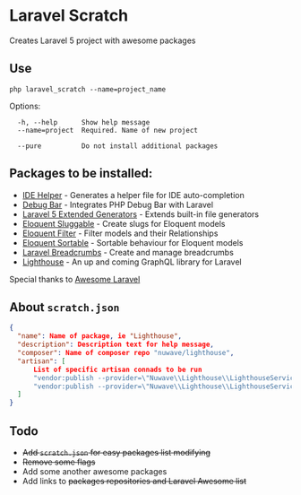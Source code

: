 # Laravel Scratch
Creates Laravel 5 project with awesome packages

## Use

```
php laravel_scratch --name=project_name
```

Options:
```
  -h, --help      Show help message
  --name=project  Required. Name of new project
        
  --pure          Do not install additional packages
```
## Packages to be installed:
  * [IDE Helper](https://github.com/barryvdh/laravel-ide-helper) - Generates a helper file for IDE auto-completion
  * [Debug Bar](https://github.com/barryvdh/laravel-debugbar) - Integrates PHP Debug Bar with Laravel
  * [Laravel 5 Extended Generators](https://github.com/laracasts/Laravel-5-Generators-Extended) - Extends built-in file generators
  * [Eloquent Sluggable](https://github.com/cviebrock/eloquent-sluggable) - Create slugs for Eloquent models
  * [Eloquent Filter](https://github.com/Tucker-Eric/EloquentFilter) - Filter models and their Relationships
  * [Eloquent Sortable](https://github.com/spatie/eloquent-sortable) - Sortable behaviour for Eloquent models
  * [Laravel Breadcrumbs](https://github.com/davejamesmiller/laravel-breadcrumbs) - Create and manage breadcrumbs
  * [Lighthouse](https://github.com/nuwave/lighthouse) - An up and coming GraphQL library for Laravel

  Special thanks to [Awesome Laravel](https://github.com/chiraggude/awesome-laravel)

## About `scratch.json`

```json
{
  "name": Name of package, ie "Lighthouse",
  "description": Description text for help message,
  "composer": Name of composer repo "nuwave/lighthouse",
  "artisan": [ 
      List of specific artisan connads to be run
      "vendor:publish --provider=\"Nuwave\\Lighthouse\\LighthouseServiceProvider\" --tag=schema",
      "vendor:publish --provider=\"Nuwave\\Lighthouse\\LighthouseServiceProvider\" --tag=config"
  ]
}
```

## Todo
* ~~Add `scratch.json` for easy packages list modifying~~
* ~~Remove some flags~~
* Add some another awesome packages
* Add links to ~~packages repositories and Laravel Awesome list~~
